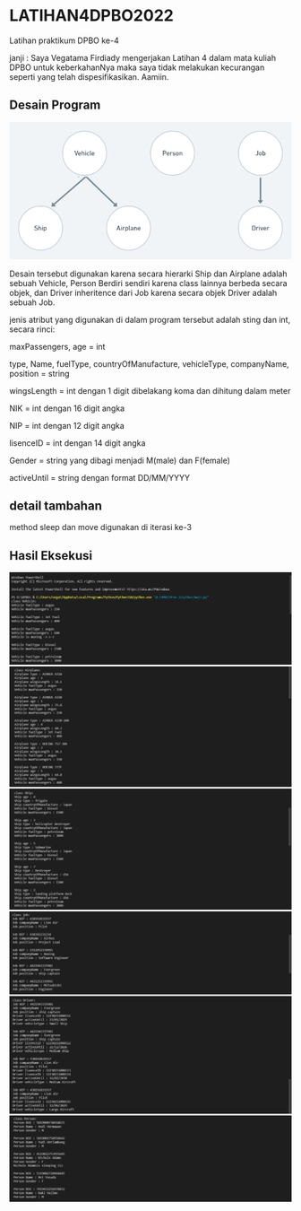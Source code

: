 # LATIHAN4DPBO2022
Latihan praktikum DPBO ke-4

janji : Saya Vegatama Firdiady mengerjakan Latihan 4 dalam mata kuliah DPBO untuk keberkahanNya maka saya tidak melakukan kecurangan seperti yang telah dispesifikasikan. Aamiin.

## Desain Program

![Alt text](https://github.com/vegatama/LATIHAN4DPBO2022/blob/main/Hasil%20Screenshot/prak%204.png?raw=true "Title")

Desain tersebut digunakan karena secara hierarki Ship dan Airplane adalah sebuah Vehicle, Person Berdiri sendiri karena class lainnya berbeda secara objek, dan Driver inheritence dari Job karena secara objek Driver adalah sebuah Job.

jenis atribut yang digunakan di dalam program tersebut adalah sting dan int, secara rinci:

maxPassengers, age = int 

type, Name, fuelType, countryOfManufacture, vehicleType, companyName, position = string

wingsLength = int dengan 1 digit dibelakang koma dan dihitung dalam meter

NIK = int dengan 16 digit angka

NIP = int dengan 12 digit angka

lisenceID = int dengan 14 digit angka

Gender = string yang dibagi menjadi M(male) dan F(female)

activeUntil = string dengan format DD/MM/YYYY

## detail tambahan
method sleep dan move digunakan di iterasi ke-3

## Hasil Eksekusi

![Alt text](https://github.com/vegatama/LATIHAN4DPBO2022/blob/main/Hasil%20Screenshot/vehicle.png?raw=true "Title")
![Alt text](https://github.com/vegatama/LATIHAN4DPBO2022/blob/main/Hasil%20Screenshot/Airplane.png?raw=true "Title")
![Alt text](https://github.com/vegatama/LATIHAN4DPBO2022/blob/main/Hasil%20Screenshot/ship.png?raw=true "Title")
![Alt text](https://github.com/vegatama/LATIHAN4DPBO2022/blob/main/Hasil%20Screenshot/job.png?raw=true "Title")
![Alt text](https://github.com/vegatama/LATIHAN4DPBO2022/blob/main/Hasil%20Screenshot/driver.png?raw=true "Title")
![Alt text](https://github.com/vegatama/LATIHAN4DPBO2022/blob/main/Hasil%20Screenshot/person.png?raw=true "Title")
